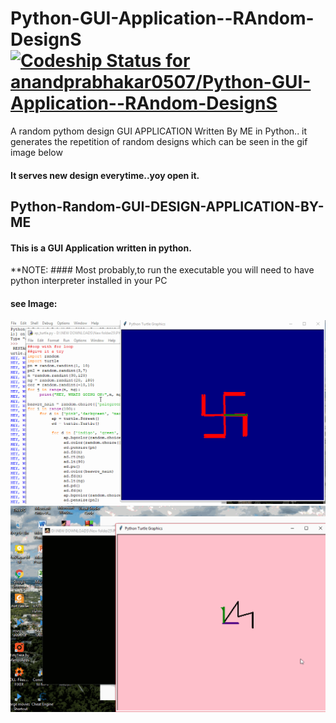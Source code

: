 # Python-GUI-Application--RAndom-DesignS [![Codeship Status for anandprabhakar0507/Python-GUI-Application--RAndom-DesignS](https://app.codeship.com/projects/ba744830-434f-0137-1780-1e41346bcaee/status?branch=master)](https://app.codeship.com/projects/336542)

A random pythom design GUI APPLICATION Written By ME in Python.. it generates
the repetition of random designs which can be seen in the gif image below

#### It serves new design everytime..yoy open it.

## Python-Random-GUI-DESIGN-APPLICATION-BY-ME

#### This is a GUI Application written in python.

\*\*NOTE: #### Most probably,to run the executable you will need to have python
interpreter installed in your PC

#### see Image:

![](https://github.com/anandprabhakar0507/Python-GUI-Application--RAndom-DesignS/blob/master/python_ap_random.gif)
![](https://github.com/anandprabhakar0507/Python-GUI-Application--RAndom-DesignS/blob/master/ap_turtle3.gif)
